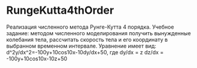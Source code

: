 # RungeKutta4thOrder
Реализация численного метода Рунге-Кутта 4 порядка. Учебное задание: методом численного моделирования получить вынужденные колебания тела, рассчитать скорость тела  и его координату в выбранном временном интервале.
Уравнение имеет вид: d^2y/dx^2=-100y+10cos10x-10dy/dx+50, где 
dy/dx = z
dz/dx = -100y+10cos10x-10z+50


